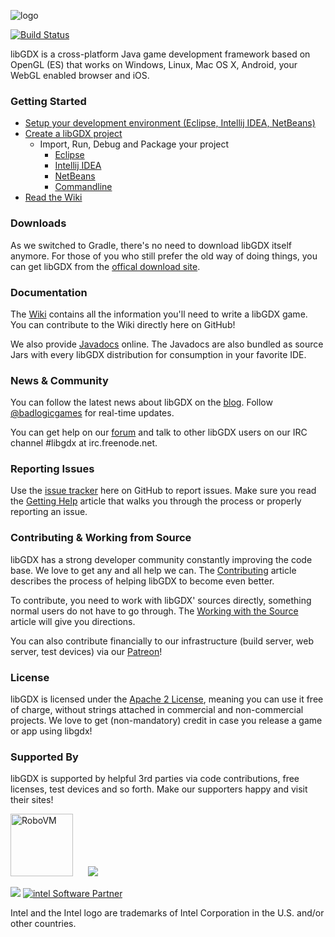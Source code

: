 ![logo](http://libgdx.badlogicgames.com/img/logo.png)

[![Build Status](http://144.76.220.132:8080/buildStatus/icon?job=libgdx)](http://144.76.220.132:8080/job/libgdx/)

libGDX is a cross-platform Java game development framework based on 
OpenGL (ES) that works on Windows, Linux, Mac OS X, Android, your
WebGL enabled browser and iOS.

### Getting Started
  * [Setup your development environment (Eclipse, Intellij IDEA, NetBeans)](https://github.com/libgdx/libgdx/wiki/Setting-up-your-Development-Environment-%28Eclipse%2C-Intellij-IDEA%2C-NetBeans%29)
  * [Create a libGDX project](https://github.com/libgdx/libgdx/wiki/Project-Setup-Gradle)
    * Import, Run, Debug and Package your project
      * [Eclipse](https://github.com/libgdx/libgdx/wiki/Gradle-and-Eclipse)
      * [Intellij IDEA](https://github.com/libgdx/libgdx/wiki/Gradle-and-Intellij-IDEA)
      * [NetBeans](https://github.com/libgdx/libgdx/wiki/Gradle-and-NetBeans)
      * [Commandline](https://github.com/libgdx/libgdx/wiki/Gradle-on-the-Commandline)
  * [Read the Wiki](https://github.com/libgdx/libgdx/wiki)

### Downloads
As we switched to Gradle, there's no need to download libGDX itself anymore. For those of you who still prefer the old way of doing things, you can get libGDX from the [offical download site](http://libgdx.badlogicgames.com/download.html).

### Documentation
The [Wiki](https://github.com/libgdx/libgdx/wiki) contains all the information you'll need to write a 
libGDX game. You can contribute to the Wiki directly here on GitHub!

We also provide [Javadocs](http://libgdx.badlogicgames.com/nightlies/docs/api/) online. The Javadocs are
also bundled as source Jars with every libGDX distribution for consumption in your favorite IDE.

### News & Community
You can follow the latest news about libGDX on the [blog](http://www.badlogicgames.com). Follow
[@badlogicgames](https://twitter.com/badlogicgames) for real-time updates.

You can get help on our [forum](http://badlogicgames.com/forum/) and talk to other libGDX 
users on our IRC channel #libgdx at irc.freenode.net.

### Reporting Issues
Use the [issue tracker](https://github.com/libgdx/libgdx/issues?page=1&state=open) here on GitHub to report issues. Make sure you read the 
[Getting Help](https://github.com/libgdx/libgdx/wiki/Getting-help) article that walks you through
the process or properly reporting an issue.

### Contributing & Working from Source
libGDX has a strong developer community constantly improving the code base. We love to
get any and all help we can. The [Contributing](https://github.com/libgdx/libgdx/wiki/Contributing) 
article describes the process of helping libGDX to become even better.

To contribute, you need to work with libGDX' sources directly, something normal users do not
have to go through. The [Working with the Source](https://github.com/libgdx/libgdx/wiki/Working-from-source)
article will give you directions.

You can also contribute financially to our infrastructure (build server, web server, test devices) via our [Patreon](http://patreon.com/libgdx)!

### License
libGDX is licensed under the [Apache 2 License](http://www.apache.org/licenses/LICENSE-2.0.html), meaning you
can use it free of charge, without strings attached in commercial and non-commercial projects. We love to
get (non-mandatory) credit in case you release a game or app using libgdx!

### Supported By
libGDX is supported by helpful 3rd parties via code contributions, free licenses, test devices and so forth. Make our supporters happy and visit their sites!

<a href="http://bit.ly/robovmgdx"><img height="100" style="margin-right:20px" src="http://libgdx.badlogicgames.com/img/robovm.png" alt="RoboVM" /></a>
<a href="http://bit.ly/spinegdx"><img src="http://libgdx.badlogicgames.com/img/spine.png"></a>

<a href="http://bit.ly/nextpeergdx"><img src="http://libgdx.badlogicgames.com/img/nextpeer.png"></a>
<a href="http://bit.ly/intelgdx"><img src="http://libgdx.badlogicgames.com/img/intel.png" alt="intel Software Partner" /></a>

Intel and the Intel logo are trademarks of Intel Corporation in the U.S. and/or other countries.

